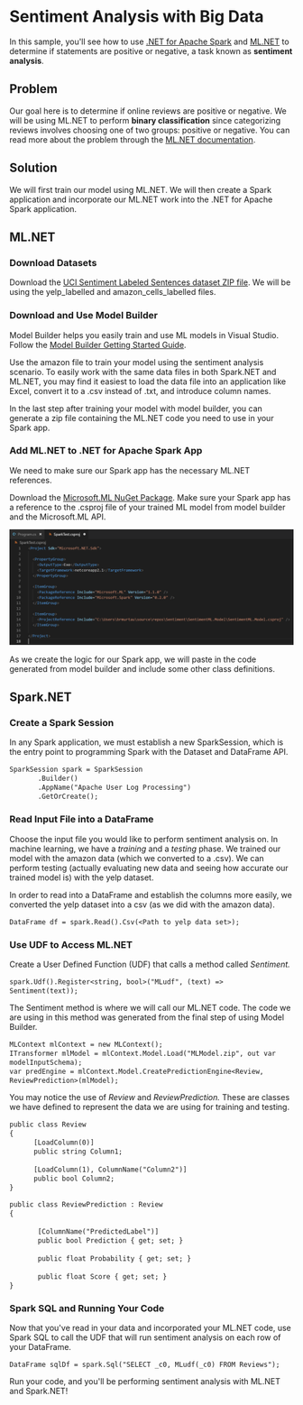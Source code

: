 # Sentiment Analysis with Big Data

In this sample, you'll see how to use [.NET for Apache Spark](https://dotnet.microsoft.com/apps/data/spark) 
and [ML.NET](https://dotnet.microsoft.com/apps/machinelearning-ai/ml-dotnet) to determine if 
statements are positive or negative, a task known as **sentiment analysis**.

## Problem

Our goal here is to determine if online reviews are positive or negative. We will be using ML.NET to perform
**binary classification** since categorizing reviews involves choosing one of two groups: positive or negative. You can read more about the problem through the [ML.NET documentation](https://docs.microsoft.com/en-us/dotnet/machine-learning/tutorials/sentiment-analysis).

## Solution

We will first train our model using ML.NET. We will then create a Spark application and incorporate our ML.NET work into
the .NET for Apache Spark application.

## ML.NET

### Download Datasets

Download the [UCI Sentiment Labeled Sentences dataset ZIP file](https://archive.ics.uci.edu/ml/machine-learning-databases/00331/sentiment%20labelled%20sentences.zip). We will be using the yelp_labelled and amazon_cells_labelled files.

### Download and Use Model Builder

Model Builder helps you easily train and use ML models in Visual Studio. Follow the [Model Builder Getting Started Guide](https://dotnet.microsoft.com/learn/machinelearning-ai/ml-dotnet-get-started-tutorial/intro).

Use the amazon file to train your model using the sentiment analysis scenario. To easily work with the same data files in both Spark.NET and ML.NET, you may find it easiest to load the data file into an application like Excel, convert it to a .csv instead of .txt, and introduce column names.

In the last step after training your model with model builder, you can generate a zip file containing the ML.NET code you need to use in your Spark app.

### Add ML.NET to .NET for Apache Spark App

We need to make sure our Spark app has the necessary ML.NET references. 

Download the [Microsoft.ML NuGet Package](https://www.nuget.org/packages/Microsoft.ML). Make sure your Spark app has a reference to the .csproj file of your trained ML model from model builder and the Microsoft.ML API. 

![CSProject](https://github.com/bamurtaugh/spark/blob/SparkMLNet/examples/Microsoft.Spark.CSharp.Examples/MachineLearning/SparkMLPic.PNG)

As we create the logic for our Spark app, we will paste in the code generated from model builder and include some other class definitions.

## Spark.NET

### Create a Spark Session

In any Spark application, we must establish a new SparkSession, which is the entry point to programming Spark with the Dataset and 
DataFrame API.

```CSharp
SparkSession spark = SparkSession
       .Builder()
       .AppName("Apache User Log Processing")
       .GetOrCreate();
```

### Read Input File into a DataFrame

Choose the input file you would like to perform sentiment analysis on. In machine learning, we have a *training* and a *testing* phase. We trained our model with the amazon data (which we converted to a .csv). We can perform testing (actually evaluating new data and seeing how accurate our trained model is) with the yelp dataset. 

In order to read into a DataFrame and establish the columns more easily, we converted the yelp dataset into a csv (as we did with the amazon data). 

```CSharp
DataFrame df = spark.Read().Csv(<Path to yelp data set>);
```

### Use UDF to Access ML.NET

Create a User Defined Function (UDF) that calls a method called *Sentiment.* 

```CSharp
spark.Udf().Register<string, bool>("MLudf", (text) => Sentiment(text));
```

The Sentiment method is where we will call our ML.NET code. The code we are using in this method was generated from the final step of using Model Builder.

```CSharp
MLContext mlContext = new MLContext();
ITransformer mlModel = mlContext.Model.Load("MLModel.zip", out var modelInputSchema);
var predEngine = mlContext.Model.CreatePredictionEngine<Review, ReviewPrediction>(mlModel);
```
You may notice the use of *Review* and *ReviewPrediction.* These are classes we have defined to represent the data we are using for training and testing. 

```CSharp
public class Review
{
      [LoadColumn(0)]
      public string Column1;

      [LoadColumn(1), ColumnName("Column2")]
      public bool Column2;
}
```

```CSharp
public class ReviewPrediction : Review
{

       [ColumnName("PredictedLabel")]
       public bool Prediction { get; set; }

       public float Probability { get; set; }

       public float Score { get; set; }
} 
```

### Spark SQL and Running Your Code

Now that you've read in your data and incorporated your ML.NET code, use Spark SQL to call the UDF that will run sentiment analysis on each row of your DataFrame.

```CSharp
DataFrame sqlDf = spark.Sql("SELECT _c0, MLudf(_c0) FROM Reviews");
```

Run your code, and you'll be performing sentiment analysis with ML.NET and Spark.NET!

